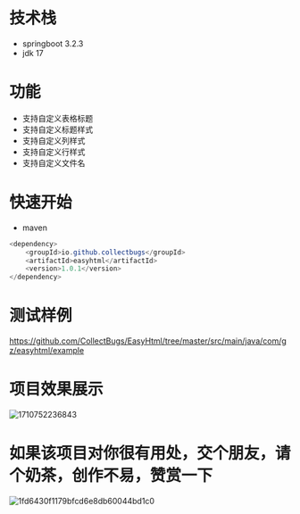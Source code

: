 # 技术栈
* springboot 3.2.3
* jdk 17
# 功能
* 支持自定义表格标题
* 支持自定义标题样式
* 支持自定义列样式
* 支持自定义行样式
* 支持自定义文件名
# 快速开始
* maven
```java
<dependency>
    <groupId>io.github.collectbugs</groupId>
    <artifactId>easyhtml</artifactId>
    <version>1.0.1</version>
</dependency>
```
# 测试样例
https://github.com/CollectBugs/EasyHtml/tree/master/src/main/java/com/gz/easyhtml/example
# 项目效果展示
![1710752236843](https://github.com/CollectBugs/EasyHtml/assets/32507511/aee349e1-984c-4be3-bb14-94cedff3f5cd)
#  如果该项目对你很有用处，交个朋友，请个奶茶，创作不易，赞赏一下
![1fd6430f1179bfcd6e8db60044bd1c0](https://github.com/CollectBugs/EasyHtml/assets/32507511/86e04f8b-0400-49bc-9ea9-10a7839c5f7b)
